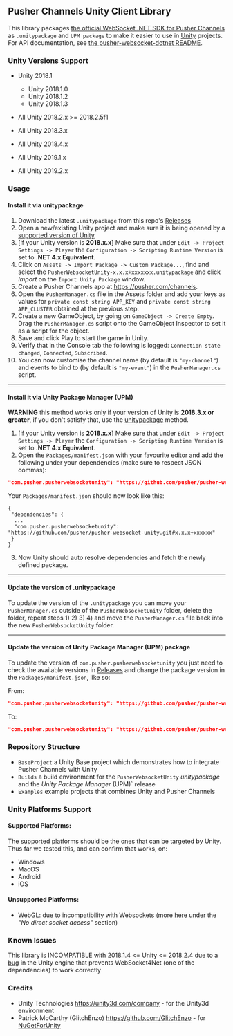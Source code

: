 ## Pusher Channels Unity Client Library

This library packages [the official WebSocket .NET SDK for Pusher Channels](https://github.com/pusher/pusher-websocket-dotnet) as `.unitypackage` and `UPM package` to make it easier to use in [Unity](https://unity.com/) projects. For API documentation, see [the pusher-websocket-dotnet README](https://github.com/pusher/pusher-websocket-dotnet).

### Unity Versions Support
- Unity 2018.1
  - Unity 2018.1.0
  - Unity 2018.1.2
  - Unity 2018.1.3

- All Unity 2018.2.x >= 2018.2.5f1

- All Unity 2018.3.x

- All Unity 2018.4.x

- All Unity 2019.1.x

- All Unity 2019.2.x

### Usage
#### Install it via unitypackage
1) Download the latest `.unitypackage` from this repo's [Releases](/../../releases)
2) Open a new/existing Unity project and make sure it is being opened by a [supported version of Unity](#unity-versions-support)
3) [if your Unity version is **2018.x.x**] Make sure that under `Edit -> Project Settings -> Player` the `Configuration -> Scripting Runtime Version` is set to **.NET 4.x Equivalent**.
4) Click on `Assets -> Import Package -> Custom Package...`, find and select the `PusherWebsocketUnity-x.x.x+xxxxxxx.unitypackage` and click *Import* on the `Import Unity Package` window.
5) Create a Pusher Channels app at https://pusher.com/channels.
6) Open the `PusherManager.cs` file in the Assets folder and add your keys as values for `private const string APP_KEY` and `private const string APP_CLUSTER` obtained at the previous step.
7) Create a new GameObject, by going on `GameObject -> Create Empty`. Drag the `PusherManager.cs` script onto the GameObject Inspector to set it as a script for the object.
8) Save and click Play to start the game in Unity.
9) Verify that in the Console tab the following is logged: `Connection state changed`, `Connected`, `Subscribed`.
10) You can now customise the channel name (by default is `"my-channel"`) and events to bind to (by default is `"my-event"`) in the `PusherManager.cs` script.

----

#### Install it via Unity Package Manager (UPM)
**WARNING** this method works only if your version of Unity is **2018.3.x or greater**, if you don't satisfy that, use the [unitypackage](#install-it-via-unitypackage) method.
1) [if your Unity version is **2018.x.x**] Make sure that under `Edit -> Project Settings -> Player` the `Configuration -> Scripting Runtime Version` is set to **.NET 4.x Equivalent**.
2) Open the `Packages/manifest.json` with your favourite editor and add the following under your dependencies (make sure to respect JSON commas):
```json
"com.pusher.pusherwebsocketunity": "https://github.com/pusher/pusher-websocket-unity.git#1.0.2+190808"
```

Your `Packages/manifest.json` should now look like this:
```
{
 "dependencies": {
  ...
  "com.pusher.pusherwebsocketunity": "https://github.com/pusher/pusher-websocket-unity.git#x.x.x+xxxxxx"
 }
}
```
3) Now Unity should auto resolve dependencies and fetch the newly defined package.

----

#### Update the version of .unitypackage
To update the version of the `.unitypackage` you can move your `PusherManager.cs` outside of the `PusherWebsocketUnity` folder, delete the folder, repeat steps 1) 2) 3) 4) and move the `PusherManager.cs` file back into the new `PusherWebsocketUnity` folder.

----

#### Update the version of Unity Package Manager (UPM) package
To update the version of `com.pusher.pusherwebsocketunity` you just need to check the available versions in [Releases](/../../releases) and change the package version in the `Packages/manifest.json`, like so:

From:
```json
"com.pusher.pusherwebsocketunity": "https://github.com/pusher/pusher-websocket-unity.git#0.0.1+190808"
```
To:
```json
"com.pusher.pusherwebsocketunity": "https://github.com/pusher/pusher-websocket-unity.git#0.0.2+191010"
```

### Repository Structure
-  `BaseProject` a Unity Base project which demonstrates how to integrate Pusher Channels with Unity
-  `Builds` a build environment for the `PusherWebsocketUnity` _unitypackage_ and the _Unity Package Manager_ (UPM)` release
-  `Examples` example projects that combines Unity and Pusher Channels

### Unity Platforms Support

#### Supported Platforms:
The supported platforms should be the ones that can be targeted by Unity.
Thus far we tested this, and can confirm that works, on:
- Windows
- MacOS
- Android
- iOS

#### Unsupported Platforms:
- WebGL: due to incompatibility with Websockets (more [here](https://docs.unity3d.com/Manual/webgl-networking.html) under the _"No direct socket access"_ section)

<!--
### Update the Package
TODO

### Build
TODO
-->

### Known Issues
This library is INCOMPATIBLE with 2018.1.4 <= Unity <= 2018.2.4 due to
a [bug](https://issuetracker.unity3d.com/issues/opened-event-of-a-websocket4net-dot-websocket-does-not-get-called-when-opening-a-web-socket)
in the Unity engine that prevents WebSocket4Net (one of the dependencies) to work correctly

### Credits
- Unity Technologies https://unity3d.com/company - for the Unity3d environment
- Patrick McCarthy (GlitchEnzo) https://github.com/GlitchEnzo - for [NuGetForUnity](https://github.com/GlitchEnzo/NuGetForUnity)
